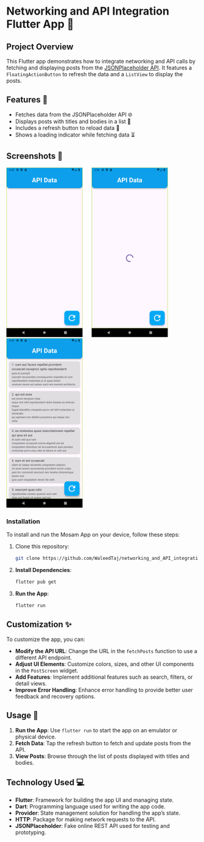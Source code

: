 # Networking and API Integration Flutter App 🚀

## Project Overview

This Flutter app demonstrates how to integrate networking and API calls by fetching and displaying posts from the [JSONPlaceholder API](https://jsonplaceholder.typicode.com). It features a `FloatingActionButton` to refresh the data and a `ListView` to display the posts.

## Features 🌟

- Fetches data from the JSONPlaceholder API 🌐
- Displays posts with titles and bodies in a list 📜
- Includes a refresh button to reload data 🔄
- Shows a loading indicator while fetching data ⏳

## Screenshots 📸

<img src="https://github.com/WaleedTaj/networking-and-API-integration/blob/master/assets/Screenshot_1.png" width="200" style="margin-right: 20px;"/> <img src="https://github.com/WaleedTaj/networking-and-API-integration/blob/master/assets/Screenshot_2.png" width="200"/> <img src="https://github.com/WaleedTaj/networking-and-API-integration/blob/master/assets/Screenshot_3.png" width="200"/>
### Installation

To install and run the Mosam App on your device, follow these steps:

1. Clone this repository:
   ```bash
   git clone https://github.com/WaleedTaj/networking_and_API_integration.git
   ```
2. **Install Dependencies**:
   ```bash
   flutter pub get
   ```
3. **Run the App**:
   ```bash
   flutter run

## Customization ✨

To customize the app, you can:

- **Modify the API URL**: Change the URL in the `fetchPosts` function to use a different API endpoint.
- **Adjust UI Elements**: Customize colors, sizes, and other UI components in the `PostScreen` widget.
- **Add Features**: Implement additional features such as search, filters, or detail views.
- **Improve Error Handling**: Enhance error handling to provide better user feedback and recovery options.

## Usage 📱

1. **Run the App**: Use `flutter run` to start the app on an emulator or physical device.
2. **Fetch Data**: Tap the refresh button to fetch and update posts from the API.
3. **View Posts**: Browse through the list of posts displayed with titles and bodies.

## Technology Used 💻

- **Flutter**: Framework for building the app UI and managing state.
- **Dart**: Programming language used for writing the app code.
- **Provider**: State management solution for handling the app’s state.
- **HTTP**: Package for making network requests to the API.
- **JSONPlaceholder**: Fake online REST API used for testing and prototyping.

